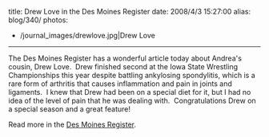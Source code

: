 title: Drew Love in the Des Moines Register
date: 2008/4/3 15:27:00
alias: blog/340/
photos:
- /journal_images/drewlove.jpg|Drew Love
---
The Des Moines Register has a wonderful article today about Andrea's cousin, Drew Love.  Drew finished second at the Iowa State Wrestling Championships this year despite battling ankylosing spondylitis, which is a rare form of arthritis that causes inflammation and pain in joints and ligaments.  I knew that Drew had been on a special diet for it, but I had no idea of the level of pain that he was dealing with.  Congratulations Drew on a special season and a great feature!

Read more in the [Des Moines Register](http://www.desmoinesregister.com/apps/pbcs.dll/article?AID=/20080403/NEWS/804030332).